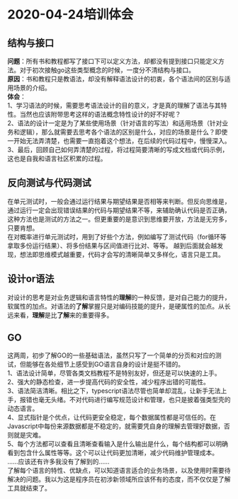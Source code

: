# 2020-04-24培训体会

## 结构与接口

**问题**：所有书和教程都写了接口下可以定义方法，却都没有提到接口只能定义方法。对于初次接触go这些类型概念的时候，一度分不清结构与接口。		
**原因**：书和教程只是教语法，却没有解释语法设计的初衷，各个语法间的区别与适用场景的介绍。		
**体会**：		
1、学习语法的时候，需要思考语法设计的目的意义，才是真的理解了语法与其特性。当然也应该附带思考这样的语法概念特性设计的好不好呢？		
2、语法的设计一定是为了某些使用场景（针对语言的写法）和适用场景（针对业务和逻辑），那么就需要去思考各个语法的区别是什么，对应的场景是什么？即使一开始无法弄清楚，也需要一直抱着这个想法，在后续的代码过程中，慢慢深入。		
3、最后，回顾自己如何弄清楚的过程，将过程简要清晰的写成文档或代码示例，这也是自我和语言社区积累的过程。

## 反向测试与代码测试

在单元测试时，一般会通过运行结果与期望结果是否相等来判断。但反向思维是，通过运行一定会出现错误结果的代码与期望结果不等，来辅助确认代码是否正确，这种方法也是测试的方法之一。但更重要的是意识到思维要开放，方法是无穷多，只要肯想。		
在对概率进行单元测试时，用到了好些个方法，例如编写了测试代码（for循环等拿取多份运行结果）、将多份结果与区间值进行比对、等等。
越到后面就会越发现，想法即思维模式越重要，代码才会写的清晰简单又多样化，语言只是工具。

## 设计or语法

对设计的思考是对业务逻辑和语言特性的**理解**的一种反馈，是对自己能力的提升，软属性的加点。对语法的**了解**掌握只是对编码技能的提升，是硬属性的加点。从长远来看，**理解**是比**了解**来的重要得多。

## GO

这两周，初步了解GO的一些基础语法，虽然只写了一个简单的分页和对应的测试，但能够在各处细节上感受到GO语言自身的设计是挺不错的。    
1、语法设计简单，尽管各类文档教程不是特别友好，但还是可以快速的上手。     
2、强大的静态检查，进一步提高代码的安全性，减少程序出错的可能性。       
3、语法简洁清晰。相比之下，typescript语法尽管也简单却混乱，让新手无法上手，报错也毫无头绪。不对代码进行编写规范设计和管理，也只是披着强类型壳的动态语言。      
4、显式指针是个优点，让代码更安全稳定，每个数据属性都是可信任的。在Javascript中每份来源数据都是不稳定的，就需要凭自身的理解去管理好数据，否则就是灾难。       
5、每个方法都可以查看且清晰查看输入是什么输出是什么，每个结构都可以明确看到包含什么属性等等。这个可以让代码更加清晰，减少代码维护管理成本。      
……应该还有许多我没有了解到的……       
了解每个语言的特性、优缺点，可以知道语言适合的业务场景，以及使用时需要待解决的问题。我以为这是程序员在初涉新领域所应该怀有的态度，而不仅仅是了解工具就结束了。

